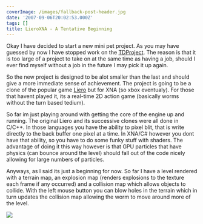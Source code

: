 ```yaml
---
coverImage: /images/fallback-post-header.jpg
date: '2007-09-06T20:02:53.000Z'
tags: []
title: LieroXNA - A Tentative Beginning
---
```


Okay I have decided to start a new mini pet project. As you may have guessed by now I have stopped work on the [TDProject](https://www.mikecann.co.uk/?p=170). The reason is that it is too large of a project to take on at the same time as having a job, should I ever find myself without a job in the future I may pick it up again.

<!-- more -->

So the new project is designed to be alot smaller than the last and should give a more immediate sense of achievement. The project is going to be a clone of the popular game [Liero](https://en.wikipedia.org/wiki/Liero) but for XNA (so xbox eventualy). For those that havent played it, its a real-time 2D action game (basically worms without the turn based tedium).

So far im just playing around with getting the core of the engine up and running. The original Liero and its successive clones were all done in C/C++. In those languages you have the ability to pixel blit, that is write directly to the back buffer one pixel at a time. In XNA/C# however you dont have that ability, so you have to do some funky stuff with shaders. The advantage of doing it this way however is that GPU particles that have physics (can bounce around the level) should fall out of the code nicely allowing for large numbers of particles.

Anyways, as I said its just a beginning for now. So far I have a level rendered with a terrain map, an explosion map (renders explosions to the texture each frame if any occurred) and a collision map which allows objects to collide. With the left mouse button you can blow holes in the terrain which in turn updates the collision map allowing the worm to move around more of the level.

[![](https://www.mikecann.co.uk/Images/LieroXNA/lieroxna01.jpg)](https://www.mikecann.co.uk/Images/LieroXNA/lieroxna01.jpg)
